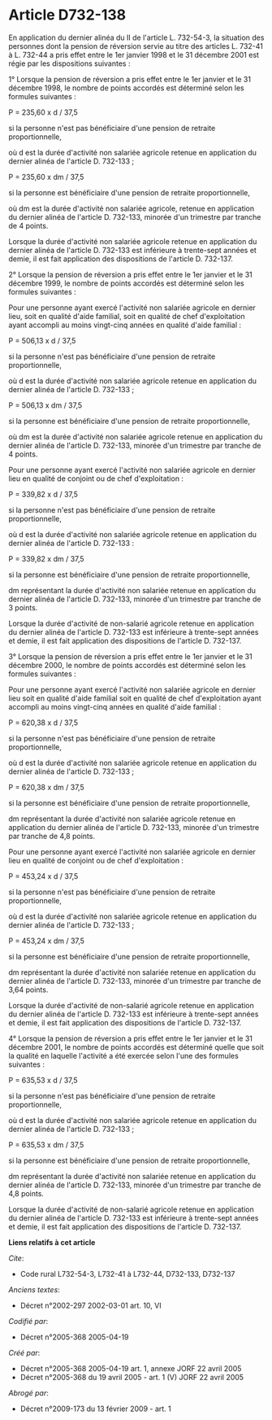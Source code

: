 # Article D732-138

En application du dernier alinéa du II de l'article L. 732-54-3, la situation des personnes dont la pension de réversion
servie au titre des articles L. 732-41 à L. 732-44 a pris effet entre le 1er janvier 1998 et le 31 décembre 2001 est régie
par les dispositions suivantes :

1° Lorsque la pension de réversion a pris effet entre le 1er janvier et le 31 décembre 1998, le nombre de points accordés est
déterminé selon les formules suivantes :

P = 235,60 x d / 37,5

si la personne n'est pas bénéficiaire d'une pension de retraite proportionnelle,

où d est la durée d'activité non salariée agricole retenue en application du dernier alinéa de l'article D. 732-133 ;

P = 235,60 x dm / 37,5

si la personne est bénéficiaire d'une pension de retraite proportionnelle,

où dm est la durée d'activité non salariée agricole, retenue en application du dernier alinéa de l'article D. 732-133,
minorée d'un trimestre par tranche de 4 points.

Lorsque la durée d'activité non salariée agricole retenue en application du dernier alinéa de l'article D. 732-133 est
inférieure à trente-sept années et demie, il est fait application des dispositions de l'article D. 732-137.

2° Lorsque la pension de réversion a pris effet entre le 1er janvier et le 31 décembre 1999, le nombre de points accordés est
déterminé selon les formules suivantes :

Pour une personne ayant exercé l'activité non salariée agricole en dernier lieu, soit en qualité d'aide familial, soit en
qualité de chef d'exploitation ayant accompli au moins vingt-cinq années en qualité d'aide familial :

P = 506,13 x d / 37,5

si la personne n'est pas bénéficiaire d'une pension de retraite proportionnelle,

où d est la durée d'activité non salariée agricole retenue en application du dernier alinéa de l'article D. 732-133 ;

P = 506,13 x dm / 37,5

si la personne est bénéficiaire d'une pension de retraite proportionnelle,

où dm est la durée d'activité non salariée agricole retenue en application du dernier alinéa de l'article D. 732-133, minorée
d'un trimestre par tranche de 4 points.

Pour une personne ayant exercé l'activité non salariée agricole en dernier lieu en qualité de conjoint ou de chef
d'exploitation :

P = 339,82 x d / 37,5

si la personne n'est pas bénéficiaire d'une pension de retraite proportionnelle,

où d est la durée d'activité non salariée agricole retenue en application du dernier alinéa de l'article D. 732-133 :

P = 339,82 x dm / 37,5

si la personne est bénéficiaire d'une pension de retraite proportionnelle,

dm représentant la durée d'activité non salariée retenue en application du dernier alinéa de l'article D. 732-133, minorée
d'un trimestre par tranche de 3 points.

Lorsque la durée d'activité de non-salarié agricole retenue en application du dernier alinéa de l'article D. 732-133 est
inférieure à trente-sept années et demie, il est fait application des dispositions de l'article D. 732-137.

3° Lorsque la pension de réversion a pris effet entre le 1er janvier et le 31 décembre 2000, le nombre de points accordés est
déterminé selon les formules suivantes :

Pour une personne ayant exercé l'activité non salariée agricole en dernier lieu soit en qualité d'aide familial soit en
qualité de chef d'exploitation ayant accompli au moins vingt-cinq années en qualité d'aide familial :

P = 620,38 x d / 37,5

si la personne n'est pas bénéficiaire d'une pension de retraite proportionnelle,

où d est la durée d'activité non salariée agricole retenue en application du dernier alinéa de l'article D. 732-133 ;

P = 620,38 x dm / 37,5

si la personne est bénéficiaire d'une pension de retraite proportionnelle,

dm représentant la durée d'activité non salariée agricole retenue en application du dernier alinéa de l'article D. 732-133,
minorée d'un trimestre par tranche de 4,8 points.

Pour une personne ayant exercé l'activité non salariée agricole en dernier lieu en qualité de conjoint ou de chef
d'exploitation :

P = 453,24 x d / 37,5

si la personne n'est pas bénéficiaire d'une pension de retraite proportionnelle,

où d est la durée d'activité non salariée agricole retenue en application du dernier alinéa de l'article D. 732-133 ;

P = 453,24 x dm / 37,5

si la personne est bénéficiaire d'une pension de retraite proportionnelle,

dm représentant la durée d'activité non salariée retenue en application du dernier alinéa de l'article D. 732-133, minorée
d'un trimestre par tranche de 3,64 points.

Lorsque la durée d'activité de non-salarié agricole retenue en application du dernier alinéa de l'article D. 732-133 est
inférieure à trente-sept années et demie, il est fait application des dispositions de l'article D. 732-137.

4° Lorsque la pension de réversion a pris effet entre le 1er janvier et le 31 décembre 2001, le nombre de points accordés est
déterminé quelle que soit la qualité en laquelle l'activité a été exercée selon l'une des formules suivantes :

P = 635,53 x d / 37,5

si la personne n'est pas bénéficiaire d'une pension de retraite proportionnelle,

où d est la durée d'activité non salariée agricole retenue en application du dernier alinéa de l'article D. 732-133 ;

P = 635,53 x dm / 37,5

si la personne est bénéficiaire d'une pension de retraite proportionnelle,

dm représentant la durée d'activité non salariée retenue en application du dernier alinéa de l'article D. 732-133, minorée
d'un trimestre par tranche de 4,8 points.

Lorsque la durée d'activité de non-salarié agricole retenue en application du dernier alinéa de l'article D. 732-133 est
inférieure à trente-sept années et demie, il est fait application des dispositions de l'article D. 732-137.

**Liens relatifs à cet article**

_Cite_:

  - Code rural L732-54-3, L732-41 à L732-44, D732-133, D732-137

_Anciens textes_:

  - Décret n°2002-297 2002-03-01 art. 10, VI

_Codifié par_:

  - Décret n°2005-368 2005-04-19

_Créé par_:

  - Décret n°2005-368 2005-04-19 art. 1, annexe JORF 22 avril 2005
  - Décret n°2005-368 du 19 avril 2005 - art. 1 (V) JORF 22 avril 2005

_Abrogé par_:

  - Décret n°2009-173 du 13 février 2009 - art. 1
